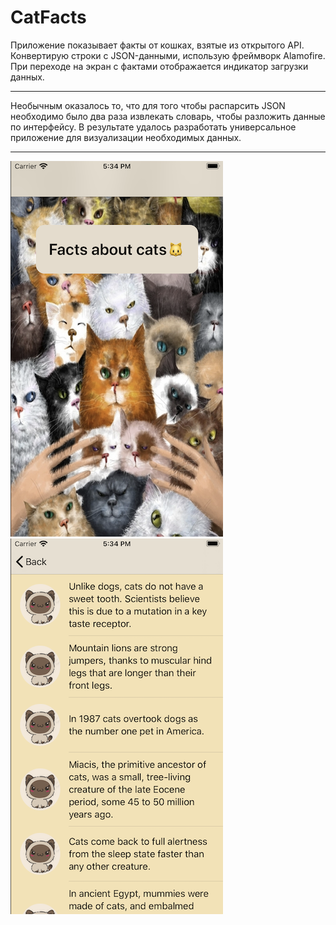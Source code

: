 # CatFacts
Приложение показывает факты от кошках, взятые из открытого API. Конвертирую строки с JSON-данными, использую фреймворк Alamofire.
При переходе на экран с фактами отображается индикатор загрузки данных.
***
Необычным оказалось то, что для того чтобы распарсить JSON необходимо было  два раза извлекать словарь, чтобы разложить данные по интерфейсу.
В результате удалось разработать универсальное приложение для визуализации необходимых данных.
***
![ApplicationScreenshots](https://github.com/VictorinaVicka/CatFacts/blob/master/CatFacts/Assets.xcassets/One.imageset/One.png)
![](https://github.com/VictorinaVicka/CatFacts/blob/master/CatFacts/Assets.xcassets/Two.imageset/Two.png)
